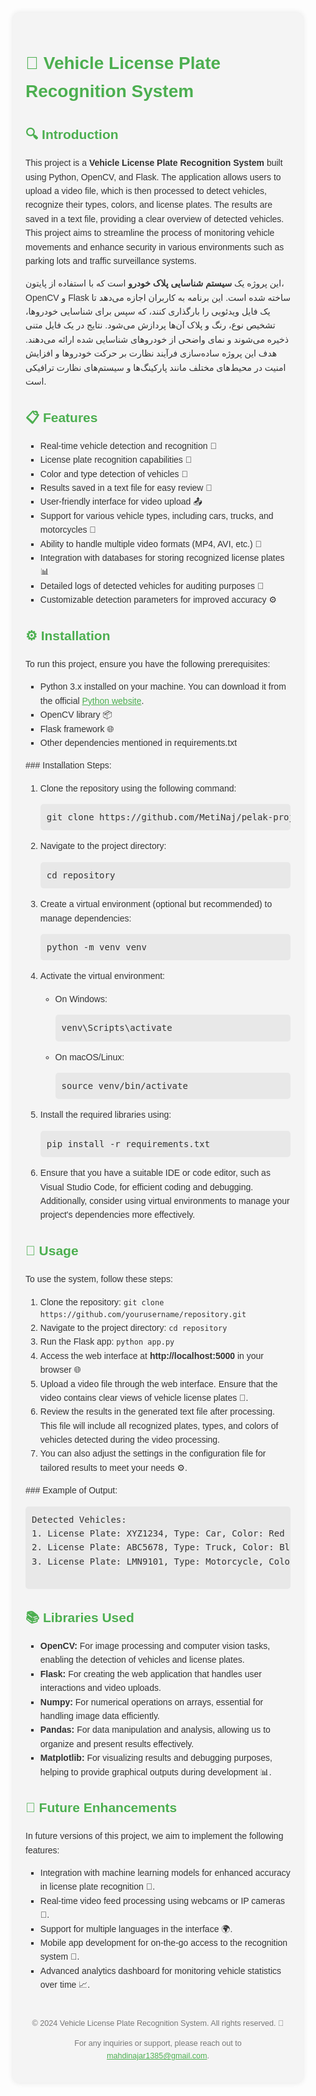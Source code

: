 <div style="font-family: Arial, sans-serif; line-height: 1.6; margin: 20px; background-color: #f4f4f4; color: #333; padding: 20px; border-radius: 10px; box-shadow: 0 0 10px rgba(0,0,0,0.1);">
    <h1 style="color: #4CAF50;">🚗 Vehicle License Plate Recognition System</h1>
    <div style="margin-bottom: 20px;">
        <h2 style="color: #4CAF50;">🔍 Introduction</h2>
        <p>This project is a <strong>Vehicle License Plate Recognition System</strong> built using Python, OpenCV, and Flask. The application allows users to upload a video file, which is then processed to detect vehicles, recognize their types, colors, and license plates. The results are saved in a text file, providing a clear overview of detected vehicles. This project aims to streamline the process of monitoring vehicle movements and enhance security in various environments such as parking lots and traffic surveillance systems.</p>
        <p>این پروژه یک <strong>سیستم شناسایی پلاک خودرو</strong> است که با استفاده از پایتون، OpenCV و Flask ساخته شده است. این برنامه به کاربران اجازه می‌دهد تا یک فایل ویدئویی را بارگذاری کنند، که سپس برای شناسایی خودروها، تشخیص نوع، رنگ و پلاک آن‌ها پردازش می‌شود. نتایج در یک فایل متنی ذخیره می‌شوند و نمای واضحی از خودروهای شناسایی شده ارائه می‌دهند. هدف این پروژه ساده‌سازی فرآیند نظارت بر حرکت خودروها و افزایش امنیت در محیط‌های مختلف مانند پارکینگ‌ها و سیستم‌های نظارت ترافیکی است.</p>
    </div>
    <div style="margin-bottom: 20px;">
        <h2 style="color: #4CAF50;">📋 Features</h2>
        <ul style="list-style-type: square; margin: 10px 0;">
            <li>Real-time vehicle detection and recognition 🚙</li>
            <li>License plate recognition capabilities 📑</li>
            <li>Color and type detection of vehicles 🎨</li>
            <li>Results saved in a text file for easy review 📂</li>
            <li>User-friendly interface for video upload 📤</li>
            <li>Support for various vehicle types, including cars, trucks, and motorcycles 🚛</li>
            <li>Ability to handle multiple video formats (MP4, AVI, etc.) 🎥</li>
            <li>Integration with databases for storing recognized license plates 📊</li>
            <li>Detailed logs of detected vehicles for auditing purposes 📝</li>
            <li>Customizable detection parameters for improved accuracy ⚙️</li>
        </ul>
    </div>
    <div style="margin-bottom: 20px;">
        <h2 style="color: #4CAF50;">⚙️ Installation</h2>
        <p>To run this project, ensure you have the following prerequisites:</p>
        <ul style="list-style-type: square; margin: 10px 0;">
            <li>Python 3.x installed on your machine. You can download it from the official <a href="https://www.python.org/downloads/" style="color: #4CAF50;">Python website</a>.</li>
            <li>OpenCV library 📦</li>
            <li>Flask framework 🌐</li>
            <li>Other dependencies mentioned in requirements.txt</li>
        </ul>
        <p>### Installation Steps:</p>
        <ol>
            <li>Clone the repository using the following command:</li>
            <pre style="background-color: #e8e8e8; padding: 10px; border-radius: 5px; overflow: auto;">git clone https://github.com/MetiNaj/pelak-project.git</pre>
            <li>Navigate to the project directory:</li>
            <pre style="background-color: #e8e8e8; padding: 10px; border-radius: 5px; overflow: auto;">cd repository</pre>
            <li>Create a virtual environment (optional but recommended) to manage dependencies:</li>
            <pre style="background-color: #e8e8e8; padding: 10px; border-radius: 5px; overflow: auto;">python -m venv venv</pre>
            <li>Activate the virtual environment:</li>
            <ul>
                <li>On Windows:</li>
                <pre style="background-color: #e8e8e8; padding: 10px; border-radius: 5px; overflow: auto;">venv\Scripts\activate</pre>
                <li>On macOS/Linux:</li>
                <pre style="background-color: #e8e8e8; padding: 10px; border-radius: 5px; overflow: auto;">source venv/bin/activate</pre>
            </ul>
            <li>Install the required libraries using:</li>
            <pre style="background-color: #e8e8e8; padding: 10px; border-radius: 5px; overflow: auto;">pip install -r requirements.txt</pre>
            <li>Ensure that you have a suitable IDE or code editor, such as Visual Studio Code, for efficient coding and debugging. Additionally, consider using virtual environments to manage your project's dependencies more effectively.</li>
        </ol>
    </div>
    <div style="margin-bottom: 20px;">
        <h2 style="color: #4CAF50;">📝 Usage</h2>
        <p>To use the system, follow these steps:</p>
        <ol>
            <li>Clone the repository: <code>git clone https://github.com/yourusername/repository.git</code></li>
            <li>Navigate to the project directory: <code>cd repository</code></li>
            <li>Run the Flask app: <code>python app.py</code></li>
            <li>Access the web interface at <strong>http://localhost:5000</strong> in your browser 🌐</li>
            <li>Upload a video file through the web interface. Ensure that the video contains clear views of vehicle license plates 🚗.</li>
            <li>Review the results in the generated text file after processing. This file will include all recognized plates, types, and colors of vehicles detected during the video processing.</li>
            <li>You can also adjust the settings in the configuration file for tailored results to meet your needs ⚙️.</li>
        </ol>
        <p>### Example of Output:</p>
        <pre style="background-color: #e8e8e8; padding: 10px; border-radius: 5px; overflow: auto;">Detected Vehicles:
1. License Plate: XYZ1234, Type: Car, Color: Red
2. License Plate: ABC5678, Type: Truck, Color: Blue
3. License Plate: LMN9101, Type: Motorcycle, Color: Black
        </pre>
    </div>
    <div style="margin-bottom: 20px;">
        <h2 style="color: #4CAF50;">📚 Libraries Used</h2>
        <ul style="list-style-type: square; margin: 10px 0;">
            <li><strong>OpenCV:</strong> For image processing and computer vision tasks, enabling the detection of vehicles and license plates.</li>
            <li><strong>Flask:</strong> For creating the web application that handles user interactions and video uploads.</li>
            <li><strong>Numpy:</strong> For numerical operations on arrays, essential for handling image data efficiently.</li>
            <li><strong>Pandas:</strong> For data manipulation and analysis, allowing us to organize and present results effectively.</li>
            <li><strong>Matplotlib:</strong> For visualizing results and debugging purposes, helping to provide graphical outputs during development 📊.</li>
        </ul>
    </div>
    <div style="margin-bottom: 20px;">
        <h2 style="color: #4CAF50;">🚀 Future Enhancements</h2>
        <p>In future versions of this project, we aim to implement the following features:</p>
        <ul style="list-style-type: square; margin: 10px 0;">
            <li>Integration with machine learning models for enhanced accuracy in license plate recognition 🧠.</li>
            <li>Real-time video feed processing using webcams or IP cameras 🎥.</li>
            <li>Support for multiple languages in the interface 🌍.</li>
            <li>Mobile app development for on-the-go access to the recognition system 📱.</li>
            <li>Advanced analytics dashboard for monitoring vehicle statistics over time 📈.</li>
        </ul>
    </div>
    <footer style="text-align: center; margin-top: 40px; font-size: 0.9em; color: #777;">
        <p>© 2024 Vehicle License Plate Recognition System. All rights reserved. 🎉</p>
        <p>For any inquiries or support, please reach out to <a href="mailto:mahdinajar1385@gmail.com" style="color: #4CAF50;">mahdinajar1385@gmail.com</a>.</p>
    </footer>
</div>
